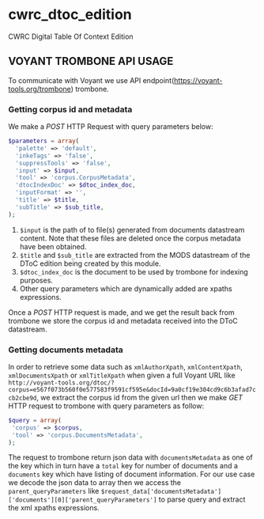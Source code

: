 # cwrc_dtoc_edition
CWRC Digital Table Of Context Edition

## VOYANT TROMBONE API USAGE
To communicate with Voyant we use API endpoint(https://voyant-tools.org/trombone) trombone.

### Getting corpus id and metadata
We make a *POST* HTTP Request with query parameters below:
```php
$parameters = array(
  'palette' => 'default',
  'inkeTags' => 'false',
  'suppressTools' => 'false',
  'input' => $input,
  'tool' => 'corpus.CorpusMetadata',
  'dtocIndexDoc' => $dtoc_index_doc,
  'inputFormat' => '',
  'title' => $title,
  'subTitle' => $sub_title,
);
```
1. `$input` is the path of to file(s) generated from documents datastream content. Note that these files are deleted once the corpus metadata have been obtained.
2. `$title` and `$sub_title` are extracted from the MODS datastream of the DToC edition being created by this module.
3. `$dtoc_index_doc` is the document to be used by trombone for indexing purposes.
4. Other query parameters which are dynamically added are xpaths expressions.

Once a *POST* HTTP request is made, and we get the result back from trombone we store the corpus id and metadata received
into the DToC datastream.

 ### Getting documents metadata
 In order to retrieve some data such as `xmlAuthorXpath`, `xmlContentXpath`, `xmlDocumentsXpath` or `xmlTitleXpath` when
 given a full Voyant URL like `http://voyant-tools.org/dtoc/?corpus=e567f073b560f0e577583f9591cf595e&docId=9a0cf19e304cd9c6b3afad7ccb2cbe9d`,
 we extract the corpus id from the given url then we make *GET* HTTP request to trombone with query parameters as follow:
 ```php
$query = array(
  'corpus' => $corpus,
  'tool' => 'corpus.DocumentsMetadata',
);
```
The request to trombone return json data with `documentsMetadata` as one of the key which in turn have a `total` key for
number of documents and a `documents` key which have listing of document information. For our use case we decode the json
data to array then we access the `parent_queryParameters` like `$request_data['documentsMetadata']['documents'][0]['parent_queryParameters']`
to parse query and extract the xml xpaths expressions.
